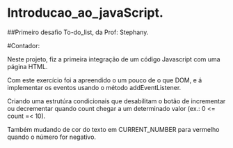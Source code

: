 # Introducao_ao_javaScript.
 ##Primeiro desafio To-do_list, da Prof: Stephany.

 #Contador:

 Neste projeto, fiz a primeira integração de um código Javascript com uma página HTML.

 Com este exercício foi a apreendido o um pouco de o que DOM, e á implementar os eventos usando o método addEventListener.

 Criando uma estrutúra condicionais que desabilitam o botão de incrementar ou decrementar quando count chegar a um determinado valor (ex.: 0 <= count =< 10).

 Também mudando de cor do texto em CURRENT_NUMBER para vermelho quando o número for negativo.

